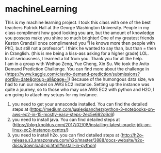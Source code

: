 # machineLearning
This is my machine learning project. I took this class with one of the best teachers Patrick Hall at the George Washington University. People in my class compliment how good looking you are, but the amount of knowledge you possess make you shine so much brighter! One of my greatest friends Keston Crandsll once complimented you "He knows more then people with PhD, but still not a professor". I think he wanted to say than, but than = then in Cranglish. (this is me being a kiss-ass asking for a higher grade) LOL.  
In all seriousness, I learned a lot from you. Thank you for all the help.  
I am in a group with Weihao Zeng, Yue Cheng, Xin Su. We took the Avito Demand Prediction Challenge. You can find more about the challenge in (https://www.kaggle.com/c/avito-demand-prediction/submissions?sortBy=date&group=all&page=1)
Because of the humongous data size, we had to run our model on AWS EC2 instance. Setting up the instance was quite a journey, so to those who may use AWS EC2 with python and H2O, I am going to attach my setups for my instance. 
1. you need to get your annaconda installed. You can find the detailed steps at (https://medium.com/@alexjsanchez/python-3-notebooks-on-aws-ec2-in-15-mostly-easy-steps-2ec5e662c6c6)
2. you need to install java. You can find detailed steps at (https://blog.knoldus.com/2017/02/08/installing-latest-oracle-jdk-on-linux-ec2-instance-centos/)
3. you need to install h2o. you can find detailed steps at (http://h2o-release.s3.amazonaws.com/h2o/master/3888/docs-website/h2o-docs/downloading.html#install-in-python)
